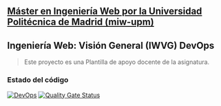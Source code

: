 ## [Máster en Ingeniería Web por la Universidad Politécnica de Madrid (miw-upm)](http://miw.etsisi.upm.es)
## Ingeniería Web: Visión General (IWVG) DevOps
> Este proyecto es una Plantilla de apoyo docente de la asignatura.

### Estado del código
[![DevOps](https://github.com/lauraye27/miw-devops-prueba/actions/workflows/test-sonar.yml/badge.svg)](https://github.com/lauraye27/miw-devops-prueba/actions/workflows/test-sonar.yml)
[![Quality Gate Status](https://sonarcloud.io/api/project_badges/measure?project=lauraye27_miw-devops-prueba&metric=alert_status)](https://sonarcloud.io/summary/new_code?id=lauraye27_miw-devops-prueba)